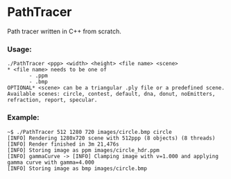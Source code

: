 # PathTracer

Path tracer written in C++ from scratch.  
  
### Usage:
<pre><code>./PathTracer &ltppp> &ltwidth> &ltheight> &ltfile name> &ltscene>
* &ltfile name> needs to be one of
       - .ppm
       - .bmp
OPTIONAL* &ltscene> can be a triangular .ply file or a predefined scene.
Available scenes: circle, contest, default, dna, donut, noEmitters, refraction, report, specular.
</code></pre>

### Example:
<pre><code>~$ ./PathTracer 512 1280 720 images/circle.bmp circle
[INFO] Rendering 1280x720 scene with 512ppp (8 objects) (8 threads)
[INFO] Render finished in 3m 21,476s
[INFO] Storing image as ppm images/circle_hdr.ppm
[INFO] gammaCurve -> [INFO] Clamping image with v=1.000 and applying gamma curve with gamma=4.000
[INFO] Storing image as bmp images/circle.bmp
</code></pre>